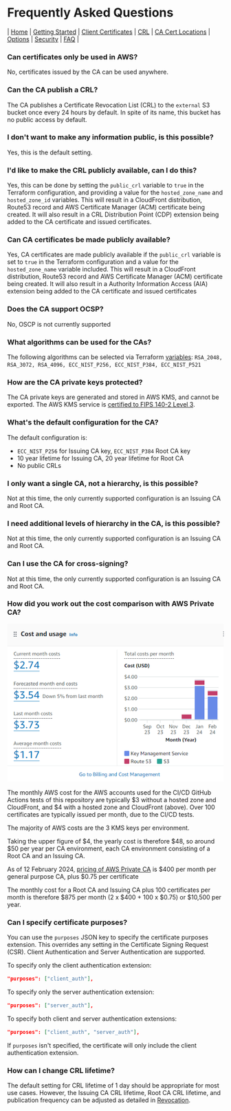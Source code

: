 # Frequently Asked Questions
| [Home](index.md) | [Getting Started](getting-started.md) | [Client Certificates](client-certificates.md) | [CRL](revocation.md) | [CA Cert Locations](locations.md) | [Options](options.md) | [Security](security.md) | [FAQ](faq.md) |  

### Can certificates only be used in AWS?
No, certificates issued by the CA can be used anywhere.

### Can the CA publish a CRL?
The CA publishes a Certificate Revocation List (CRL) to the `external` S3 bucket once every 24 hours by default.
In spite of its name, this bucket has no public access by default.

### I don't want to make any information public, is this possible?
Yes, this is the default setting.

### I'd like to make the CRL publicly available, can I do this?
Yes, this can be done by setting the `public_crl` variable to `true` in the Terraform configuration, and providing a value for the `hosted_zone_name` and `hosted_zone_id` variables.
This will result in a CloudFront distribution, Route53 record and AWS Certificate Manager (ACM) certificate being created.
It will also result in a CRL Distribution Point (CDP) extension being added to the CA certificate and issued certificates.

### Can CA certificates be made publicly available?
Yes, CA certificates are made publicly available if the `public_crl` variable is set to `true` in the Terraform configuration and a value for the `hosted_zone_name` variable included.
This will result in a CloudFront distribution, Route53 record and AWS Certificate Manager (ACM) certificate being created.
It will also result in a Authority Information Access (AIA) extension being added to the CA certificate and issued certificates

### Does the CA support OCSP?
No, OSCP is not currently supported

### What algorithms can be used for the CAs?
The following algorithms can be selected via Terraform [variables](../variables.tf):
`RSA_2048, RSA_3072, RSA_4096, ECC_NIST_P256, ECC_NIST_P384, ECC_NIST_P521`

### How are the CA private keys protected?
The CA private keys are generated and stored in AWS KMS, and cannot be exported.
The AWS KMS service is [certified to FIPS 140-2 Level 3](https://aws.amazon.com/about-aws/whats-new/2023/05/aws-kms-hsm-fips-security-level-3).

### What's the default configuration for the CA?
The default configuration is:
* `ECC_NIST_P256` for Issuing CA key, `ECC_NIST_P384` Root CA key
* 10 year lifetime for Issuing CA, 20 year lifetime for Root CA
* No public CRLs

### I only want a single CA, not a hierarchy, is this possible?
Not at this time, the only currently supported configuration is an Issuing CA and Root CA.

### I need additional levels of hierarchy in the CA, is this possible?
Not at this time, the only currently supported configuration is an Issuing CA and Root CA.

### Can I use the CA for cross-signing?
Not at this time, the only currently supported configuration is an Issuing CA and Root CA.

### How did you work out the cost comparison with AWS Private CA?

![Alt text](images/costs.png?raw=true "Typical CA costs")

The monthly AWS cost for the AWS accounts used for the CI/CD GitHub Actions tests of this repository are typically $3 without a hosted zone and CloudFront, and $4 with a hosted zone and CloudFront (above). Over 100 certificates are typically issued per month, due to the CI/CD tests. 

The majority of AWS costs are the 3 KMS keys per environment.

Taking the upper figure of $4, the yearly cost is therefore $48, so around $50 per year per CA environment, each CA environment consisting of a Root CA and an Issuing CA.

As of 12 February 2024, [pricing of AWS Private CA](https://aws.amazon.com/private-ca/pricing) is $400 per month per general purpose CA, plus $0.75 per certificate

The monthly cost for a Root CA and Issuing CA plus 100 certificates per month is therefore $875 per month (2 x $400 + 100 x $0.75) or $10,500 per year.

### Can I specify certificate purposes?
You can use the `purposes` JSON key to specify the certificate purposes extension. This overrides any setting in the Certificate Signing Request (CSR). Client Authentication and Server Authentication are supported.

To specify only the client authentication extension:
```json
"purposes": ["client_auth"],
```
To specify only the server authentication extension:
```json
"purposes": ["server_auth"],
```
To specify both client and server authentication extensions:
```json
"purposes": ["client_auth", "server_auth"],
```
If `purposes` isn't specified, the certificate will only include the client authentication extension.

### How can I change CRL lifetime?
The default setting for CRL lifetime of 1 day should be appropriate for most use cases. However, the Issuing CA CRL lifetime, Root CA CRL lifetime, and publication frequency can be adjusted as detailed in [Revocation](revocation.md#crl-lifetime).
